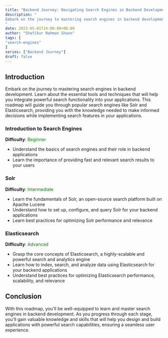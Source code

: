 ```yaml
---
title: "Backend Journey: Navigating Search Engines in Backend Development"
description: "
Embark on the journey to mastering search engines in backend development. Learn about the essential tools and techniques that will help you integrate powerful search functionality into your applications. Discover popular search engines like Solr and Elasticsearch.
"
date: 2023-05-01T14:00:00+06:00
author: "Shafikur Rahman Shaon"
tags: [
"search-engines"
]
series: ["Backend Journey"]
draft: false
---
```

## Introduction
Embark on the journey to mastering search engines in backend development. Learn about the essential tools and techniques that will help you integrate powerful search functionality into your applications. This roadmap will guide you through popular search engines like Solr and Elasticsearch, providing you with the knowledge needed to make informed decisions while implementing search features in your applications.

### Introduction to Search Engines
**Difficulty**:  <span style="color:green">Beginner</span>

- Understand the basics of search engines and their role in backend applications
- Learn the importance of providing fast and relevant search results to your users

### Solr
**Difficulty**:  <span style="color:green">Intermediate</span>

- Learn the fundamentals of Solr, an open-source search platform built on Apache Lucene
- Understand how to set up, configure, and query Solr for your backend applications
- Learn best practices for optimizing Solr performance and relevance

### Elasticsearch
**Difficulty**:  <span style="color:green">Advanced</span>

- Grasp the core concepts of Elasticsearch, a highly-scalable and powerful search and analytics engine
- Learn how to index, search, and analyze data using Elasticsearch for your backend applications
- Understand best practices for optimizing Elasticsearch performance, scalability, and relevance

## Conclusion
With this roadmap, you'll be well-equipped to learn and master search engines in backend development. As you progress through each stage, you'll gain valuable knowledge and skills that will help you design and build applications with powerful search capabilities, ensuring a seamless user experience.





